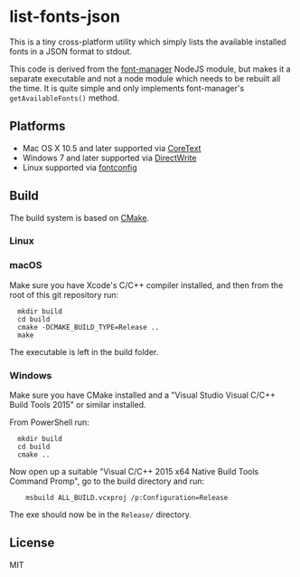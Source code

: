 # list-fonts-json

This is a tiny cross-platform utility which simply lists the available installed fonts in a JSON format to stdout.

This code is derived from the [font-manager](https://github.com/foliojs/font-manager) NodeJS module, but makes it a separate executable and not a node module which needs to be rebuilt all the time. It is quite simple and only implements font-manager's `getAvailableFonts()` method. 

## Platforms

* Mac OS X 10.5 and later supported via [CoreText](https://developer.apple.com/library/mac/documentation/Carbon/reference/CoreText_Framework_Ref/_index.html)
* Windows 7 and later supported via [DirectWrite](http://msdn.microsoft.com/en-us/library/windows/desktop/dd368038(v=vs.85).aspx)
* Linux supported via [fontconfig](http://www.freedesktop.org/software/fontconfig)

## Build

The build system is based on [CMake](https://cmake.org/).

### Linux


### macOS

Make sure you have Xcode's C/C++ compiler installed, and then from the root of this git repository run:

```
  mkdir build
  cd build
  cmake -DCMAKE_BUILD_TYPE=Release ..
  make
```
The executable is left in the build folder.


### Windows

Make sure you have CMake installed and a "Visual Studio Visual C/C++ Build Tools 2015" or similar installed.

From PowerShell run:

```
  mkdir build
  cd build
  cmake ..
```

Now open up a suitable "Visual C/C++ 2015 x64 Native Build Tools Command Promp", go to the build directory and run:

```
    msbuild ALL_BUILD.vcxproj /p:Configuration=Release
```
The exe should now be in the `Release/` directory.


## License

MIT
